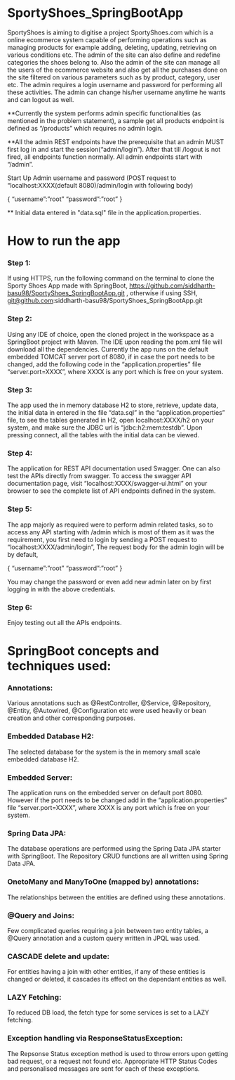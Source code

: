 # SportyShoes_SpringBootApp

SportyShoes is aiming to digitise a project SportyShoes.com which is a online ecommerce system capable of performing operations such as managing products for  example adding, deleting, updating, retrieving on various conditions etc. The admin of the site can also define and redefine categories the shoes belong to. Also the admin of the site can manage all the users of the ecommerce website and also get all the purchases done on the site filtered on various parameters such as by product, category, user etc. The admin requires a login username and password for performing all these activities. The admin can change his/her username anytime he wants and can logout as well. 

**Currently the system performs admin specific functionalities (as mentioned in the problem statement), a sample get all products endpoint is defined as “/products” which requires no admin login. 

**All the admin REST endpoints have the prerequisite that an admin MUST first log in and start the session(“admin/login”). After that till /logout is not fired, all endpoints function normally. All admin endpoints start with “/admin”.



Start Up Admin username and password (POST request to “localhost:XXXX(default 8080)/admin/login with following body)

{
	“username”:”root”
	“password”:”root”
}

** Initial data entered in "data.sql" file in the application.properties. 


# 
# How to run the app

### Step 1:  
If using HTTPS, run the following command on the terminal to clone the Sporty Shoes App made with SpringBoot, https://github.com/siddharth-basu98/SportyShoes_SpringBootApp.git , otherwise if using SSH, git@github.com:siddharth-basu98/SportyShoes_SpringBootApp.git 

### Step 2: 
Using any IDE of choice, open the cloned project in the workspace as a SpringBoot project with Maven. The IDE upon reading the pom.xml file will download all the dependencies. Currently the app runs on the default embedded TOMCAT server port of 8080, if in case the port needs to be changed, add the following code in the “application.properties” file “server.port=XXXX”, where XXXX is any port which is free on your system. 

### Step 3:
The app used the in memory database H2 to store, retrieve, update data, the initial data in entered in the file “data.sql” in the “application.properties” file, to see the tables generated in H2, open localhost:XXXX/h2 on your system, and make sure the JDBC url is “jdbc:h2:mem:testdb”. Upon pressing connect, all the tables with the initial data can be viewed. 

### Step 4:
The application for REST API documentation used Swagger. One can also test the APIs directly from swagger. To access the swagger API documentation page, visit “localhost:XXXX/swagger-ui.html” on your browser to see the complete list of API endpoints defined in the system. 

### Step 5: 
The app majorly as required were to perform admin related tasks, so to access any API starting with /admin which is most of them as it was the requirement, you first need to login by sending a POST request to “localhost:XXXX/admin/login”, The request body for the admin login will be by default, 

{
	“username”:”root”
	“password”:”root”
}

You may change the password or even add new admin later on by first logging in with the above credentials. 


### Step 6:
Enjoy testing out all the APIs endpoints.


#

# SpringBoot concepts and techniques used:

### Annotations: 
Various annotations such as @RestController, @Service, @Repository, @Entity, @Autowired, @Configuration etc were used heavily or bean creation and other corresponding purposes. 

### Embedded Database H2: 
The selected database for the system is the in memory small scale embedded database H2. 

### Embedded Server: 
The application runs on the embedded server on default port 8080. However if the port needs to be changed add  in the “application.properties” file “server.port=XXXX”, where XXXX is any port which is free on your system. 

### Spring Data JPA: 
The database operations are performed using the Spring Data JPA starter with SpringBoot. The Repository CRUD functions are all written using Spring Data JPA.

### OnetoMany and ManyToOne (mapped by) annotations: 
The relationships between the entities are defined using these annotations.

### @Query and Joins: 
Few complicated queries requiring a join between two entity tables, a @Query annotation and a custom query written in JPQL was used. 

### CASCADE delete and update: 
For entities having a join with other entities, if any of these entities is changed or deleted, it cascades its effect on the dependant entities as well. 

### LAZY Fetching: 
To reduced DB load, the fetch type for some services is set to a LAZY fetching. 

### Exception handling via ResponseStatusException: 
The Repsonse Status exception method is used to throw errors upon getting bad request, or a request not found etc. Appropriate HTTP Status Codes and personalised messages are sent for each of these exceptions. 
